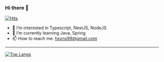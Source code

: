 ### Hi there 👋

[![Hits](https://hits.seeyoufarm.com/api/count/incr/badge.svg?url=https%3A%2F%2Fgithub.com%2Fgjbae1212%2Fhoonn9&count_bg=%2379C83D&title_bg=%23555555&icon=&icon_color=%23E7E7E7&title=hits&edge_flat=false)](https://hits.seeyoufarm.com)

- 🔭 I’m interested in Typescript, NestJS, NodeJS
- 🌱 I’m currently learning Java, Spring
- 📫 How to reach me: hxxns99@gmail.com
<!-- 💬 Ask me about ...-->
-----
[![Top Langs](https://github-readme-stats.vercel.app/api/top-langs/?username=hoonn9&layout=compact)](https://github.com/hoonn9/github-readme-stats)





